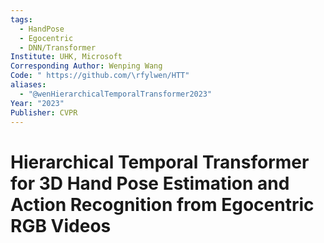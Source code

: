 ```yaml
---
tags:
  - HandPose
  - Egocentric
  - DNN/Transformer
Institute: UHK, Microsoft
Corresponding Author: Wenping Wang
Code: " https://github.com/\rfylwen/HTT"
aliases:
  - "@wenHierarchicalTemporalTransformer2023"
Year: "2023"
Publisher: CVPR
---
```

# Hierarchical Temporal Transformer for 3D Hand Pose Estimation and Action Recognition from Egocentric RGB Videos